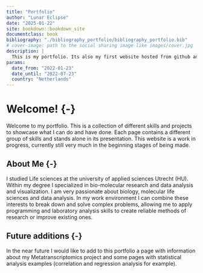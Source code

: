 ```yaml
--- 
title: "Portfolio"
author: "Lunar Eclipse"
date: "2025-01-22"
site: bookdown::bookdown_site
documentclass: book
bibliography: "./bibliography_portfolio/bibliography_portfolio.bib"
# cover-image: path to the social sharing image like images/cover.jpg
description: |
  This is my portfolio. Its also my first website hosted from github and netlify. I hope you enjoy!
params:
  date_from: "2022-01-23"
  date_until: "2022-07-23"
  country: "Netherlands"
---
```


# Welcome! {-}

Welcome to my portfolio. This is a collection of different skills and projects to showcase what I can do and have done. Each page contains a different group of skills and stands alone in its presentation. This website is a work in progress, currently still very much in the beginning stages of being made.

## About Me {-}

I studied Life sciences at the university of applied sciences Utrecht (HU). Within my degree I specialized in bio-molecular research and data analysis and visualization. I am very passionate about biology, molecular life sciences and data analysis. In my work environment I can combine these interests to break down and solve complex problems, allowing me to apply programming and laboratory analysis skills to create reliable methods of research or improve existing ones.

## Future additions {-}

In the near future I would like to add to this portfolio a page with information about my Metatranscriptomics project and some pages with statistical analysis examples (correlation and regression analysis for example).
